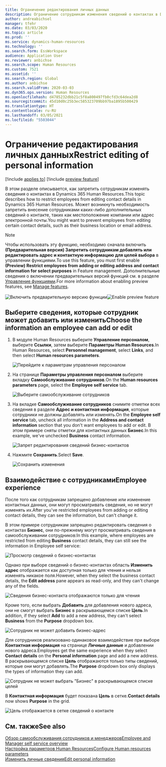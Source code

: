 ```yaml
---
title: Ограничение редактирования личных данных
description: Ограничение сотрудникам изменения сведений о контактах в Dynamics 365 Human Resources.
author: andreabichsel
manager: tfehr
ms.date: 03/03/2020
ms.topic: article
ms.prod: ''
ms.service: dynamics-human-resources
ms.technology: ''
ms.search.form: EssWorkspace
audience: Application User
ms.reviewer: anbichse
ms.search.scope: Human Resources
ms.custom: 7521
ms.assetid: ''
ms.search.region: Global
ms.author: anbichse
ms.search.validFrom: 2020-03-03
ms.dyn365.ops.version: Human Resources
ms.openlocfilehash: d4785232dbb21c5f8a800497fb0cfd3c64dea2d8
ms.sourcegitcommit: 45d10d0c25b3ec585323709bb97ba1895b500429
ms.translationtype: HT
ms.contentlocale: ru-RU
ms.lasthandoff: 03/05/2021
ms.locfileid: "5503044"
---
```

# <a name="restrict-editing-of-personal-information"></a><span data-ttu-id="b7867-103">Ограничение редактирования личных данных</span><span class="sxs-lookup"><span data-stu-id="b7867-103">Restrict editing of personal information</span></span>

[!include [applies to](../includes/applies-to-hr.md)]
[!include [preview feature](./includes/preview-feature.md)]

<span data-ttu-id="b7867-104">В этом разделе описывается, как запретить сотрудникам изменять сведения о контактах в Dynamics 365 Human Resources.</span><span class="sxs-lookup"><span data-stu-id="b7867-104">This topic describes how to restrict employees from editing contact details in Dynamics 365 Human Resources.</span></span> <span data-ttu-id="b7867-105">Может возникнуть необходимость запретить внесение сотрудниками каких-либо дополнительных сведений о контакте, таких как местоположение компании или адрес электронной почты.</span><span class="sxs-lookup"><span data-stu-id="b7867-105">You might want to prevent employees from editing certain contact details, such as their business location or email address.</span></span>

> [!NOTE]
> <span data-ttu-id="b7867-106">Чтобы использовать эту функцию, необходимо сначала включить **(Предварительная версия) Запретить сотрудникам добавлять или редактировать адрес и контактную информацию для целей выбора** в управлении функциями.</span><span class="sxs-lookup"><span data-stu-id="b7867-106">To use this feature, you must first enable **(Preview) Restrict employees from adding or editing address and contact information for select purposes** in Feature management.</span></span> <span data-ttu-id="b7867-107">Дополнительные сведения о включении предварительных версий функций см. в разделе [Управление функциями](hr-admin-manage-features.md).</span><span class="sxs-lookup"><span data-stu-id="b7867-107">For more information about enabling preview features, see [Manage features](hr-admin-manage-features.md).</span></span><br><br><span data-ttu-id="b7867-108">![Включить предварительную версию функции](./media/hr-employee-self-service-restrict-enable.png)</span><span class="sxs-lookup"><span data-stu-id="b7867-108">![Enable preview feature](./media/hr-employee-self-service-restrict-enable.png)</span></span>

## <a name="choose-the-information-an-employee-can-add-or-edit"></a><span data-ttu-id="b7867-109">Выберите сведения, которые сотрудник может добавить или изменить</span><span class="sxs-lookup"><span data-stu-id="b7867-109">Choose the information an employee can add or edit</span></span>

1. <span data-ttu-id="b7867-110">В модуле Human Resources выберите **Управление персоналом**, выберите **Ссылки**, затем выберите **Параметры Human Resources**.</span><span class="sxs-lookup"><span data-stu-id="b7867-110">In Human Resources, select **Personnel management**, select **Links**, and then select **Human resources parameters**.</span></span>

   ![Перейдите к параметрам управления персоналом](./media/hr-employee-self-service-human-resources-parameters.png)

2. <span data-ttu-id="b7867-112">На странице **Параметры управления персоналом** выберите вкладку **Самообслуживание сотрудников**.</span><span class="sxs-lookup"><span data-stu-id="b7867-112">On the **Human resources parameters** page, select the **Employee self service** tab.</span></span>

   ![Выберите самообслуживание сотрудников](./media/hr-employee-self-service-tab.png)

3. <span data-ttu-id="b7867-114">На вкладке **Самообслуживание сотрудников** снимите отметки всех сведения в разделе **Адрес и контактная информация**, которые сотрудники не должны добавлять или изменять.</span><span class="sxs-lookup"><span data-stu-id="b7867-114">On the **Employee self service** tab, uncheck all information in the **Address and contact information** section that you don't want employees to add or edit.</span></span> <span data-ttu-id="b7867-115">В этом примере сняты отметки для контактных данных **Бизнес**.</span><span class="sxs-lookup"><span data-stu-id="b7867-115">In this example, we've unchecked **Business** contact information.</span></span>

   ![Запрет редактирования сведений бизнес-контактов](./media/hr-employee-self-service-restrict-business.png)

4. <span data-ttu-id="b7867-117">Нажмите **Сохранить**.</span><span class="sxs-lookup"><span data-stu-id="b7867-117">Select **Save**.</span></span>

   ![Сохранить изменения](./media/hr-employee-self-service-restrict-save.png)

## <a name="employee-experience"></a><span data-ttu-id="b7867-119">Взаимодействие с сотрудниками</span><span class="sxs-lookup"><span data-stu-id="b7867-119">Employee experience</span></span>

<span data-ttu-id="b7867-120">После того как сотрудникам запрещено добавление или изменение контактных данных, они могут просматривать сведения, но не могут изменять их.</span><span class="sxs-lookup"><span data-stu-id="b7867-120">After you've restricted employees from adding or editing contact details, they can see the information, but can't change it.</span></span>

<span data-ttu-id="b7867-121">В этом примере сотрудникам запрещено редактировать сведения о контактах **Бизнес**, они по-прежнему могут просматривать сведения в самообслуживании сотрудников:</span><span class="sxs-lookup"><span data-stu-id="b7867-121">In this example, where employees are restricted from editing **Business** contact details, they can still see the information in Employee self service:</span></span>

![Просмотр сведений о бизнес-контактах](./media/hr-employee-self-service-restrict-view.png)

<span data-ttu-id="b7867-123">Однако при выборе сведений о бизнес-контактах область **Изменить адрес** отображается как доступная только для чтения и нельзя изменять никакое поля.</span><span class="sxs-lookup"><span data-stu-id="b7867-123">However, when they select the business contact details, the **Edit address** pane appears as read-only, and they can't change any of the fields.</span></span>

![Сведения бизнес-контакта отображаются только для чтения](./media/hr-employee-self-service-restrict-read-only.png)

<span data-ttu-id="b7867-125">Кроме того, если выбрать **Добавить** для добавления нового адреса, они не смогут выбрать **Бизнес** в раскрывающемся списке **Цель**.</span><span class="sxs-lookup"><span data-stu-id="b7867-125">In addition, if they select **Add** to add a new address, they can't select **Business** from the **Purpose** dropdown box.</span></span>

![Сотрудник не может добавить бизнес-адрес](./media/hr-employee-self-service-restrict-add.png)

<span data-ttu-id="b7867-127">Для сотрудников реализовано одинаковое взаимодействие при выборе **Контактная информация** на странице **Личные данные** и добавлении нового адреса.</span><span class="sxs-lookup"><span data-stu-id="b7867-127">Employees get the same experience when they select **Contact details** on the **Personal information** page and add a new address.</span></span> <span data-ttu-id="b7867-128">В раскрывающемся списке **Цель** отображаются только типы сведений, которые они могут добавлять.</span><span class="sxs-lookup"><span data-stu-id="b7867-128">The **Purpose** dropdown box only displays the types of information they can add.</span></span> 

![Сотрудник не может выбрать "Бизнес" в раскрывающемся списке целей](./media/hr-employee-self-service-restrict-purpose.png)

<span data-ttu-id="b7867-130">В **Контактная информация** будет показана **Цель** в сетке.</span><span class="sxs-lookup"><span data-stu-id="b7867-130">**Contact details** now shows **Purpose** in the grid.</span></span>

![Цель отображается в сетке сведений о контакте](./media/hr-employee-self-service-restrict-purpose-grid.png)

## <a name="see-also"></a><span data-ttu-id="b7867-132">См. также</span><span class="sxs-lookup"><span data-stu-id="b7867-132">See also</span></span>

[<span data-ttu-id="b7867-133">Обзор самообслуживания сотрудников и менеджеров</span><span class="sxs-lookup"><span data-stu-id="b7867-133">Employee and Manager self service overview</span></span>](hr-employee-manager-self-service-overview.md)<br>
[<span data-ttu-id="b7867-134">Настройка параметров Human Resources</span><span class="sxs-lookup"><span data-stu-id="b7867-134">Configure Human resources parameters</span></span>](hr-setup-parameters.md)<br>
[<span data-ttu-id="b7867-135">Изменить личные сведения</span><span class="sxs-lookup"><span data-stu-id="b7867-135">Edit personal information</span></span>](hr-employee-manager-self-service-edit-personal-information.md)